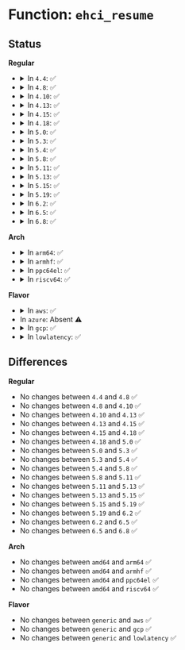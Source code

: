 # Function: <code>ehci_resume</code>

## Status
<b>Regular</b>
<ul>
<li>
<details>
<summary>In <code>4.4</code>: ✅</summary>

```c
int ehci_resume(struct usb_hcd *hcd, bool force_reset);
```

**Collision:** Unique Global

**Inline:** No

**Transformation:** False

**Instances:**

```
In drivers/usb/host/ehci-hcd.c (ffffffff81638070)
Location: drivers/usb/host/ehci-hcd.c:1114
Inline: False
Direct callers:
  - drivers/usb/host/ehci-hcd.c:ehci_suspend
  - drivers/usb/host/ehci-pci.c:ehci_pci_resume
  - drivers/usb/host/ehci-platform.c:ehci_platform_resume
```
**Symbols:**

```
ffffffff81638070-ffffffff8163820a: ehci_resume (STB_GLOBAL)
```
</details>
</li>
<li>
<details>
<summary>In <code>4.8</code>: ✅</summary>

```c
int ehci_resume(struct usb_hcd *hcd, bool force_reset);
```

**Collision:** Unique Global

**Inline:** No

**Transformation:** False

**Instances:**

```
In drivers/usb/host/ehci-hcd.c (ffffffff81698d90)
Location: drivers/usb/host/ehci-hcd.c:1131
Inline: False
Direct callers:
  - drivers/usb/host/ehci-hcd.c:ehci_suspend
  - drivers/usb/host/ehci-pci.c:ehci_pci_resume
  - drivers/usb/host/ehci-platform.c:ehci_platform_resume
```
**Symbols:**

```
ffffffff81698d90-ffffffff81698f2a: ehci_resume (STB_GLOBAL)
```
</details>
</li>
<li>
<details>
<summary>In <code>4.10</code>: ✅</summary>

```c
int ehci_resume(struct usb_hcd *hcd, bool force_reset);
```

**Collision:** Unique Global

**Inline:** No

**Transformation:** False

**Instances:**

```
In drivers/usb/host/ehci-hcd.c (ffffffff816c72c0)
Location: drivers/usb/host/ehci-hcd.c:1131
Inline: False
Direct callers:
  - drivers/usb/host/ehci-hcd.c:ehci_suspend
  - drivers/usb/host/ehci-pci.c:ehci_pci_resume
  - drivers/usb/host/ehci-platform.c:ehci_platform_resume
```
**Symbols:**

```
ffffffff816c72c0-ffffffff816c745a: ehci_resume (STB_GLOBAL)
```
</details>
</li>
<li>
<details>
<summary>In <code>4.13</code>: ✅</summary>

```c
int ehci_resume(struct usb_hcd *hcd, bool force_reset);
```

**Collision:** Unique Global

**Inline:** No

**Transformation:** False

**Instances:**

```
In drivers/usb/host/ehci-hcd.c (ffffffff816dba70)
Location: drivers/usb/host/ehci-hcd.c:1131
Inline: False
Direct callers:
  - drivers/usb/host/ehci-hcd.c:ehci_suspend
  - drivers/usb/host/ehci-pci.c:ehci_pci_resume
  - drivers/usb/host/ehci-platform.c:ehci_platform_resume
```
**Symbols:**

```
ffffffff816dba70-ffffffff816dbc08: ehci_resume (STB_GLOBAL)
```
</details>
</li>
<li>
<details>
<summary>In <code>4.15</code>: ✅</summary>

```c
int ehci_resume(struct usb_hcd *hcd, bool force_reset);
```

**Collision:** Unique Global

**Inline:** No

**Transformation:** False

**Instances:**

```
In drivers/usb/host/ehci-hcd.c (ffffffff817481a0)
Location: drivers/usb/host/ehci-hcd.c:1118
Inline: False
Direct callers:
  - drivers/usb/host/ehci-hcd.c:ehci_suspend
  - drivers/usb/host/ehci-pci.c:ehci_pci_resume
  - drivers/usb/host/ehci-platform.c:ehci_platform_resume
```
**Symbols:**

```
ffffffff817481a0-ffffffff81748338: ehci_resume (STB_GLOBAL)
```
</details>
</li>
<li>
<details>
<summary>In <code>4.18</code>: ✅</summary>

```c
int ehci_resume(struct usb_hcd *hcd, bool force_reset);
```

**Collision:** Unique Global

**Inline:** No

**Transformation:** False

**Instances:**

```
In drivers/usb/host/ehci-hcd.c (ffffffff81788990)
Location: drivers/usb/host/ehci-hcd.c:1118
Inline: False
Direct callers:
  - drivers/usb/host/ehci-hcd.c:ehci_suspend
  - drivers/usb/host/ehci-pci.c:ehci_pci_resume
  - drivers/usb/host/ehci-platform.c:ehci_platform_resume
```
**Symbols:**

```
ffffffff81788990-ffffffff81788b16: ehci_resume (STB_GLOBAL)
```
</details>
</li>
<li>
<details>
<summary>In <code>5.0</code>: ✅</summary>

```c
int ehci_resume(struct usb_hcd *hcd, bool force_reset);
```

**Collision:** Unique Global

**Inline:** No

**Transformation:** False

**Instances:**

```
In drivers/usb/host/ehci-hcd.c (ffffffff817b10c0)
Location: drivers/usb/host/ehci-hcd.c:1118
Inline: False
Direct callers:
  - drivers/usb/host/ehci-hcd.c:ehci_suspend
  - drivers/usb/host/ehci-pci.c:ehci_pci_resume
  - drivers/usb/host/ehci-platform.c:ehci_platform_resume
```
**Symbols:**

```
ffffffff817b10c0-ffffffff817b1246: ehci_resume (STB_GLOBAL)
```
</details>
</li>
<li>
<details>
<summary>In <code>5.3</code>: ✅</summary>

```c
int ehci_resume(struct usb_hcd *hcd, bool force_reset);
```

**Collision:** Unique Global

**Inline:** No

**Transformation:** False

**Instances:**

```
In drivers/usb/host/ehci-hcd.c (ffffffff817eefb0)
Location: drivers/usb/host/ehci-hcd.c:1118
Inline: False
Direct callers:
  - drivers/usb/host/ehci-hcd.c:ehci_suspend
  - drivers/usb/host/ehci-pci.c:ehci_pci_resume
  - drivers/usb/host/ehci-platform.c:ehci_platform_resume
```
**Symbols:**

```
ffffffff817eefb0-ffffffff817ef136: ehci_resume (STB_GLOBAL)
```
</details>
</li>
<li>
<details>
<summary>In <code>5.4</code>: ✅</summary>

```c
int ehci_resume(struct usb_hcd *hcd, bool force_reset);
```

**Collision:** Unique Global

**Inline:** No

**Transformation:** False

**Instances:**

```
In drivers/usb/host/ehci-hcd.c (ffffffff8181fe90)
Location: drivers/usb/host/ehci-hcd.c:1118
Inline: False
Direct callers:
  - drivers/usb/host/ehci-hcd.c:ehci_suspend
  - drivers/usb/host/ehci-pci.c:ehci_pci_resume
  - drivers/usb/host/ehci-platform.c:ehci_platform_resume
```
**Symbols:**

```
ffffffff8181fe90-ffffffff81820016: ehci_resume (STB_GLOBAL)
```
</details>
</li>
<li>
<details>
<summary>In <code>5.8</code>: ✅</summary>

```c
int ehci_resume(struct usb_hcd *hcd, bool force_reset);
```

**Collision:** Unique Global

**Inline:** No

**Transformation:** False

**Instances:**

```
In drivers/usb/host/ehci-hcd.c (ffffffff818f1be0)
Location: drivers/usb/host/ehci-hcd.c:1119
Inline: False
Direct callers:
  - drivers/usb/host/ehci-hcd.c:ehci_suspend
  - drivers/usb/host/ehci-pci.c:ehci_pci_resume
  - drivers/usb/host/ehci-platform.c:ehci_platform_resume
```
**Symbols:**

```
ffffffff818f1be0-ffffffff818f1d66: ehci_resume (STB_GLOBAL)
```
</details>
</li>
<li>
<details>
<summary>In <code>5.11</code>: ✅</summary>

```c
int ehci_resume(struct usb_hcd *hcd, bool force_reset);
```

**Collision:** Unique Global

**Inline:** No

**Transformation:** False

**Instances:**

```
In drivers/usb/host/ehci-hcd.c (ffffffff818fab00)
Location: drivers/usb/host/ehci-hcd.c:1131
Inline: False
Direct callers:
  - drivers/usb/host/ehci-hcd.c:ehci_suspend
  - drivers/usb/host/ehci-pci.c:ehci_pci_resume
  - drivers/usb/host/ehci-platform.c:ehci_platform_resume
```
**Symbols:**

```
ffffffff818fab00-ffffffff818fac86: ehci_resume (STB_GLOBAL)
```
</details>
</li>
<li>
<details>
<summary>In <code>5.13</code>: ✅</summary>

```c
int ehci_resume(struct usb_hcd *hcd, bool force_reset);
```

**Collision:** Unique Global

**Inline:** No

**Transformation:** False

**Instances:**

```
In drivers/usb/host/ehci-hcd.c (ffffffff818df3f0)
Location: drivers/usb/host/ehci-hcd.c:1134
Inline: False
Direct callers:
  - drivers/usb/host/ehci-hcd.c:ehci_suspend
  - drivers/usb/host/ehci-pci.c:ehci_pci_resume
  - drivers/usb/host/ehci-platform.c:ehci_platform_resume
```
**Symbols:**

```
ffffffff818df3f0-ffffffff818df57b: ehci_resume (STB_GLOBAL)
```
</details>
</li>
<li>
<details>
<summary>In <code>5.15</code>: ✅</summary>

```c
int ehci_resume(struct usb_hcd *hcd, bool force_reset);
```

**Collision:** Unique Global

**Inline:** No

**Transformation:** False

**Instances:**

```
In drivers/usb/host/ehci-hcd.c (ffffffff8197adc0)
Location: drivers/usb/host/ehci-hcd.c:1144
Inline: False
Direct callers:
  - drivers/usb/host/ehci-hcd.c:ehci_suspend
  - drivers/usb/host/ehci-pci.c:ehci_pci_resume
  - drivers/usb/host/ehci-platform.c:ehci_platform_resume
```
**Symbols:**

```
ffffffff8197adc0-ffffffff8197af4b: ehci_resume (STB_GLOBAL)
```
</details>
</li>
<li>
<details>
<summary>In <code>5.19</code>: ✅</summary>

```c
int ehci_resume(struct usb_hcd *hcd, bool force_reset);
```

**Collision:** Unique Global

**Inline:** No

**Transformation:** False

**Instances:**

```
In drivers/usb/host/ehci-hcd.c (ffffffff81ad1b00)
Location: drivers/usb/host/ehci-hcd.c:1164
Inline: False
Direct callers:
  - drivers/usb/host/ehci-hcd.c:ehci_suspend
  - drivers/usb/host/ehci-pci.c:ehci_pci_resume
  - drivers/usb/host/ehci-platform.c:ehci_platform_resume
```
**Symbols:**

```
ffffffff81ad1b00-ffffffff81ad1d3a: ehci_resume (STB_GLOBAL)
```
</details>
</li>
<li>
<details>
<summary>In <code>6.2</code>: ✅</summary>

```c
int ehci_resume(struct usb_hcd *hcd, bool force_reset);
```

**Collision:** Unique Global

**Inline:** No

**Transformation:** False

**Instances:**

```
In drivers/usb/host/ehci-hcd.c (ffffffff81c5c730)
Location: drivers/usb/host/ehci-hcd.c:1164
Inline: False
Direct callers:
  - drivers/usb/host/ehci-hcd.c:ehci_suspend
  - drivers/usb/host/ehci-pci.c:ehci_pci_resume
  - drivers/usb/host/ehci-platform.c:ehci_platform_resume
```
**Symbols:**

```
ffffffff81c5c730-ffffffff81c5c96a: ehci_resume (STB_GLOBAL)
```
</details>
</li>
<li>
<details>
<summary>In <code>6.5</code>: ✅</summary>

```c
int ehci_resume(struct usb_hcd *hcd, bool force_reset);
```

**Collision:** Unique Global

**Inline:** No

**Transformation:** False

**Instances:**

```
In drivers/usb/host/ehci-hcd.c (ffffffff81cc3db0)
Location: drivers/usb/host/ehci-hcd.c:1164
Inline: False
Direct callers:
  - drivers/usb/host/ehci-hcd.c:ehci_suspend
  - drivers/usb/host/ehci-pci.c:ehci_pci_resume
  - drivers/usb/host/ehci-platform.c:ehci_platform_resume
```
**Symbols:**

```
ffffffff81cc3db0-ffffffff81cc3feb: ehci_resume (STB_GLOBAL)
```
</details>
</li>
<li>
<details>
<summary>In <code>6.8</code>: ✅</summary>

```c
int ehci_resume(struct usb_hcd *hcd, bool force_reset);
```

**Collision:** Unique Global

**Inline:** No

**Transformation:** False

**Instances:**

```
In drivers/usb/host/ehci-hcd.c (ffffffff81d78cc0)
Location: drivers/usb/host/ehci-hcd.c:1168
Inline: False
Direct callers:
  - drivers/usb/host/ehci-hcd.c:ehci_suspend
  - drivers/usb/host/ehci-pci.c:ehci_pci_resume
  - drivers/usb/host/ehci-platform.c:ehci_platform_resume
```
**Symbols:**

```
ffffffff81d78cc0-ffffffff81d78ee0: ehci_resume (STB_GLOBAL)
```
</details>
</li>
</ul>
<b>Arch</b>
<ul>
<li>
<details>
<summary>In <code>arm64</code>: ✅</summary>

```c
int ehci_resume(struct usb_hcd *hcd, bool force_reset);
```

**Collision:** Unique Global

**Inline:** No

**Transformation:** False

**Instances:**

```
In drivers/usb/host/ehci-hcd.c (ffff800010a5d440)
Location: drivers/usb/host/ehci-hcd.c:1118
Inline: False
Direct callers:
  - drivers/usb/host/ehci-hcd.c:ehci_suspend
  - drivers/usb/host/ehci-pci.c:ehci_pci_resume
  - drivers/usb/host/ehci-orion.c:ehci_orion_drv_resume
```
**Symbols:**

```
ffff800010a5d440-ffff800010a5d630: ehci_resume (STB_GLOBAL)
```
</details>
</li>
<li>
<details>
<summary>In <code>armhf</code>: ✅</summary>

```c
int ehci_resume(struct usb_hcd *hcd, bool force_reset);
```

**Collision:** Unique Global

**Inline:** No

**Transformation:** False

**Instances:**

```
In drivers/usb/host/ehci-hcd.c (c0b29cf8)
Location: drivers/usb/host/ehci-hcd.c:1118
Inline: False
Direct callers:
  - drivers/usb/host/ehci-hcd.c:ehci_suspend
  - drivers/usb/host/ehci-pci.c:ehci_pci_resume
  - drivers/usb/host/ehci-orion.c:ehci_orion_drv_resume
  - drivers/usb/host/ehci-exynos.c:exynos_ehci_resume
```
**Symbols:**

```
c0b29cf8-c0b29ec0: ehci_resume (STB_GLOBAL)
```
</details>
</li>
<li>
<details>
<summary>In <code>ppc64el</code>: ✅</summary>

```c
int ehci_resume(struct usb_hcd *hcd, bool force_reset);
```

**Collision:** Unique Global

**Inline:** No

**Transformation:** False

**Instances:**

```
In drivers/usb/host/ehci-hcd.c (c000000000b24340)
Location: drivers/usb/host/ehci-hcd.c:1118
Inline: False
Direct callers:
  - drivers/usb/host/ehci-hcd.c:ehci_suspend
  - drivers/usb/host/ehci-pci.c:ehci_pci_resume
```
**Symbols:**

```
c000000000b24340-c000000000b246d0: ehci_resume (STB_GLOBAL)
```
</details>
</li>
<li>
<details>
<summary>In <code>riscv64</code>: ✅</summary>

```c
int ehci_resume(struct usb_hcd *hcd, bool force_reset);
```

**Collision:** Unique Global

**Inline:** No

**Transformation:** False

**Instances:**

```
In drivers/usb/host/ehci-hcd.c (ffffffe0006771c4)
Location: drivers/usb/host/ehci-hcd.c:1118
Inline: False
Direct callers:
  - drivers/usb/host/ehci-hcd.c:ehci_suspend
  - drivers/usb/host/ehci-pci.c:ehci_pci_resume
```
**Symbols:**

```
ffffffe0006771c4-ffffffe000677428: ehci_resume (STB_GLOBAL)
```
</details>
</li>
</ul>
<b>Flavor</b>
<ul>
<li>
<details>
<summary>In <code>aws</code>: ✅</summary>

```c
int ehci_resume(struct usb_hcd *hcd, bool force_reset);
```

**Collision:** Unique Global

**Inline:** No

**Transformation:** False

**Instances:**

```
In drivers/usb/host/ehci-hcd.c (ffffffff817d8270)
Location: drivers/usb/host/ehci-hcd.c:1118
Inline: False
Direct callers:
  - drivers/usb/host/ehci-hcd.c:ehci_suspend
  - drivers/usb/host/ehci-pci.c:ehci_pci_resume
  - drivers/usb/host/ehci-platform.c:ehci_platform_resume
```
**Symbols:**

```
ffffffff817d8270-ffffffff817d83f6: ehci_resume (STB_GLOBAL)
```
</details>
</li>
<li>
In <code>azure</code>: Absent ⚠️
</li>
<li>
<details>
<summary>In <code>gcp</code>: ✅</summary>

```c
int ehci_resume(struct usb_hcd *hcd, bool force_reset);
```

**Collision:** Unique Global

**Inline:** No

**Transformation:** False

**Instances:**

```
In drivers/usb/host/ehci-hcd.c (ffffffff81814d10)
Location: drivers/usb/host/ehci-hcd.c:1118
Inline: False
Direct callers:
  - drivers/usb/host/ehci-hcd.c:ehci_suspend
  - drivers/usb/host/ehci-pci.c:ehci_pci_resume
  - drivers/usb/host/ehci-platform.c:ehci_platform_resume
```
**Symbols:**

```
ffffffff81814d10-ffffffff81814e96: ehci_resume (STB_GLOBAL)
```
</details>
</li>
<li>
<details>
<summary>In <code>lowlatency</code>: ✅</summary>

```c
int ehci_resume(struct usb_hcd *hcd, bool force_reset);
```

**Collision:** Unique Global

**Inline:** No

**Transformation:** False

**Instances:**

```
In drivers/usb/host/ehci-hcd.c (ffffffff8182e110)
Location: drivers/usb/host/ehci-hcd.c:1118
Inline: False
Direct callers:
  - drivers/usb/host/ehci-hcd.c:ehci_suspend
  - drivers/usb/host/ehci-pci.c:ehci_pci_resume
  - drivers/usb/host/ehci-platform.c:ehci_platform_resume
```
**Symbols:**

```
ffffffff8182e110-ffffffff8182e284: ehci_resume (STB_GLOBAL)
```
</details>
</li>
</ul>

## Differences
<b>Regular</b>
<ul>
<li>
No changes between <code>4.4</code> and <code>4.8</code> ✅
</li>
<li>
No changes between <code>4.8</code> and <code>4.10</code> ✅
</li>
<li>
No changes between <code>4.10</code> and <code>4.13</code> ✅
</li>
<li>
No changes between <code>4.13</code> and <code>4.15</code> ✅
</li>
<li>
No changes between <code>4.15</code> and <code>4.18</code> ✅
</li>
<li>
No changes between <code>4.18</code> and <code>5.0</code> ✅
</li>
<li>
No changes between <code>5.0</code> and <code>5.3</code> ✅
</li>
<li>
No changes between <code>5.3</code> and <code>5.4</code> ✅
</li>
<li>
No changes between <code>5.4</code> and <code>5.8</code> ✅
</li>
<li>
No changes between <code>5.8</code> and <code>5.11</code> ✅
</li>
<li>
No changes between <code>5.11</code> and <code>5.13</code> ✅
</li>
<li>
No changes between <code>5.13</code> and <code>5.15</code> ✅
</li>
<li>
No changes between <code>5.15</code> and <code>5.19</code> ✅
</li>
<li>
No changes between <code>5.19</code> and <code>6.2</code> ✅
</li>
<li>
No changes between <code>6.2</code> and <code>6.5</code> ✅
</li>
<li>
No changes between <code>6.5</code> and <code>6.8</code> ✅
</li>
</ul>
<b>Arch</b>
<ul>
<li>
No changes between <code>amd64</code> and <code>arm64</code> ✅
</li>
<li>
No changes between <code>amd64</code> and <code>armhf</code> ✅
</li>
<li>
No changes between <code>amd64</code> and <code>ppc64el</code> ✅
</li>
<li>
No changes between <code>amd64</code> and <code>riscv64</code> ✅
</li>
</ul>
<b>Flavor</b>
<ul>
<li>
No changes between <code>generic</code> and <code>aws</code> ✅
</li>
<li>
No changes between <code>generic</code> and <code>gcp</code> ✅
</li>
<li>
No changes between <code>generic</code> and <code>lowlatency</code> ✅
</li>
</ul>
